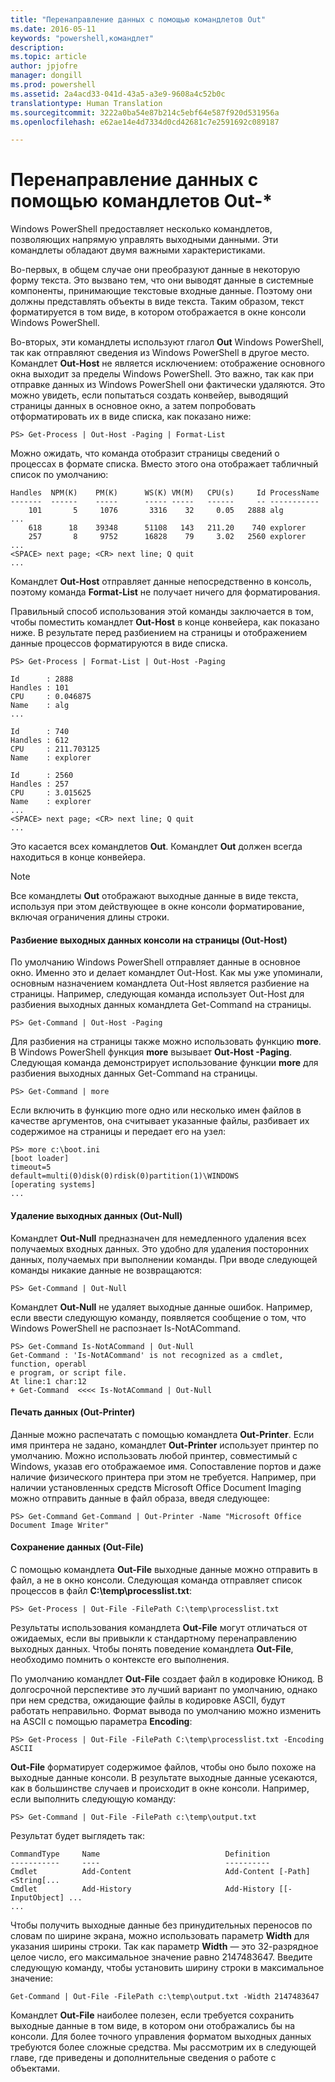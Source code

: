 ```yaml
---
title: "Перенаправление данных с помощью командлетов Out"
ms.date: 2016-05-11
keywords: "powershell,командлет"
description: 
ms.topic: article
author: jpjofre
manager: dongill
ms.prod: powershell
ms.assetid: 2a4acd33-041d-43a5-a3e9-9608a4c52b0c
translationtype: Human Translation
ms.sourcegitcommit: 3222a0ba54e87b214c5ebf64e587f920d531956a
ms.openlocfilehash: e62ae14e4d7334d0cd42681c7e2591692c089187

---
```


# Перенаправление данных с помощью командлетов Out-*
Windows PowerShell предоставляет несколько командлетов, позволяющих напрямую управлять выходными данными. Эти командлеты обладают двумя важными характеристиками.

Во-первых, в общем случае они преобразуют данные в некоторую форму текста. Это вызвано тем, что они выводят данные в системные компоненты, принимающие текстовые входные данные. Поэтому они должны представлять объекты в виде текста. Таким образом, текст форматируется в том виде, в котором отображается в окне консоли Windows PowerShell.

Во-вторых, эти командлеты используют глагол **Out** Windows PowerShell, так как отправляют сведения из Windows PowerShell в другое место. Командлет **Out-Host** не является исключением: отображение основного окна выходит за пределы Windows PowerShell. Это важно, так как при отправке данных из Windows PowerShell они фактически удаляются. Это можно увидеть, если попытаться создать конвейер, выводящий страницы данных в основное окно, а затем попробовать отформатировать их в виде списка, как показано ниже:

```
PS> Get-Process | Out-Host -Paging | Format-List
```

Можно ожидать, что команда отобразит страницы сведений о процессах в формате списка. Вместо этого она отображает табличный список по умолчанию:

```
Handles  NPM(K)    PM(K)      WS(K) VM(M)   CPU(s)     Id ProcessName
-------  ------    -----      ----- -----   ------     -- -----------
    101       5     1076       3316    32     0.05   2888 alg
...
    618      18    39348      51108   143   211.20    740 explorer
    257       8     9752      16828    79     3.02   2560 explorer
...
<SPACE> next page; <CR> next line; Q quit
...
```

Командлет **Out-Host** отправляет данные непосредственно в консоль, поэтому команда **Format-List** не получает ничего для форматирования.

Правильный способ использования этой команды заключается в том, чтобы поместить командлет **Out-Host** в конце конвейера, как показано ниже. В результате перед разбиением на страницы и отображением данные процессов форматируются в виде списка.

```
PS> Get-Process | Format-List | Out-Host -Paging

Id      : 2888
Handles : 101
CPU     : 0.046875
Name    : alg
...

Id      : 740
Handles : 612
CPU     : 211.703125
Name    : explorer

Id      : 2560
Handles : 257
CPU     : 3.015625
Name    : explorer
...
<SPACE> next page; <CR> next line; Q quit
...
```

Это касается всех командлетов **Out**. Командлет **Out** должен всегда находиться в конце конвейера.

> [!NOTE]
> Все командлеты **Out** отображают выходные данные в виде текста, используя при этом действующее в окне консоли форматирование, включая ограничения длины строки.

#### Разбиение выходных данных консоли на страницы (Out-Host)
По умолчанию Windows PowerShell отправляет данные в основное окно. Именно это и делает командлет Out-Host. Как мы уже упоминали, основным назначением командлета Out-Host является разбиение на страницы. Например, следующая команда использует Out-Host для разбиения выходных данных командлета Get-Command на страницы.

```
PS> Get-Command | Out-Host -Paging
```

Для разбиения на страницы также можно использовать функцию **more**. В Windows PowerShell функция **more** вызывает **Out-Host -Paging**. Следующая команда демонстрирует использование функции **more** для разбиения выходных данных Get-Command на страницы.

```
PS> Get-Command | more
```

Если включить в функцию more одно или несколько имен файлов в качестве аргументов, она считывает указанные файлы, разбивает их содержимое на страницы и передает его на узел:

```
PS> more c:\boot.ini
[boot loader]
timeout=5
default=multi(0)disk(0)rdisk(0)partition(1)\WINDOWS
[operating systems]
...
```

#### Удаление выходных данных (Out-Null)
Командлет **Out-Null** предназначен для немедленного удаления всех получаемых входных данных. Это удобно для удаления посторонних данных, получаемых при выполнении команды. При вводе следующей команды никакие данные не возвращаются:

```
PS> Get-Command | Out-Null
```

Командлет **Out-Null** не удаляет выходные данные ошибок. Например, если ввести следующую команду, появляется сообщение о том, что Windows PowerShell не распознает Is-NotACommand.

```
PS> Get-Command Is-NotACommand | Out-Null
Get-Command : 'Is-NotACommand' is not recognized as a cmdlet, function, operabl
e program, or script file.
At line:1 char:12
+ Get-Command  <<<< Is-NotACommand | Out-Null
```

#### Печать данных (Out-Printer)
Данные можно распечатать с помощью командлета **Out-Printer**. Если имя принтера не задано, командлет **Out-Printer** использует принтер по умолчанию. Можно использовать любой принтер, совместимый с Windows, указав его отображаемое имя. Сопоставление портов и даже наличие физического принтера при этом не требуется. Например, при наличии установленных средств Microsoft Office Document Imaging можно отправить данные в файл образа, введя следующее:

```
PS> Get-Command Get-Command | Out-Printer -Name "Microsoft Office Document Image Writer"
```

#### Сохранение данных (Out-File)
С помощью командлета **Out-File** выходные данные можно отправить в файл, а не в окно консоли. Следующая команда отправляет список процессов в файл **C:\\temp\\processlist.txt**:

```
PS> Get-Process | Out-File -FilePath C:\temp\processlist.txt
```

Результаты использования командлета **Out-File** могут отличаться от ожидаемых, если вы привыкли к стандартному перенаправлению выходных данных. Чтобы понять поведение командлета **Out-File**, необходимо помнить о контексте его выполнения.

По умолчанию командлет **Out-File** создает файл в кодировке Юникод. В долгосрочной перспективе это лучший вариант по умолчанию, однако при нем средства, ожидающие файлы в кодировке ASCII, будут работать неправильно. Формат вывода по умолчанию можно изменить на ASCII с помощью параметра **Encoding**:

```
PS> Get-Process | Out-File -FilePath C:\temp\processlist.txt -Encoding ASCII
```

**Out-File** форматирует содержимое файлов, чтобы оно было похоже на выходные данные консоли. В результате выходные данные усекаются, как в большинстве случаев и происходит в окне консоли. Например, если выполнить следующую команду:

```
PS> Get-Command | Out-File -FilePath c:\temp\output.txt
```

Результат будет выглядеть так:

```
CommandType     Name                            Definition                     
-----------     ----                            ----------                     
Cmdlet          Add-Content                     Add-Content [-Path] <String[...
Cmdlet          Add-History                     Add-History [[-InputObject] ...
...
```

Чтобы получить выходные данные без принудительных переносов по словам по ширине экрана, можно использовать параметр **Width** для указания ширины строки. Так как параметр **Width** — это 32-разрядное целое число, его максимальное значение равно 2147483647. Введите следующую команду, чтобы установить ширину строки в максимальное значение:

```
Get-Command | Out-File -FilePath c:\temp\output.txt -Width 2147483647
```

Командлет **Out-File** наиболее полезен, если требуется сохранить выходные данные в том виде, в котором они отображались бы на консоли. Для более точного управления форматом выходных данных требуются более сложные средства. Мы рассмотрим их в следующей главе, где приведены и дополнительные сведения о работе с объектами.




<!--HONumber=Aug16_HO4-->


